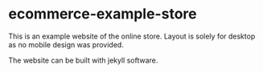 # ecommerce-example-store
This is an example website of the online store. Layout is solely for desktop as no mobile design was provided.

The website can be built with jekyll software.
